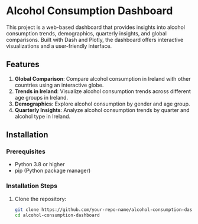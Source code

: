 # Alcohol Consumption Dashboard

This project is a web-based dashboard that provides insights into alcohol consumption trends, demographics, quarterly insights, and global comparisons. Built with Dash and Plotly, the dashboard offers interactive visualizations and a user-friendly interface.

## Features
1. **Global Comparison**: Compare alcohol consumption in Ireland with other countries using an interactive globe.
2. **Trends in Ireland**: Visualize alcohol consumption trends across different age groups in Ireland.
3. **Demographics**: Explore alcohol consumption by gender and age group.
4. **Quarterly Insights**: Analyze alcohol consumption trends by quarter and alcohol type in Ireland.

## Installation

### Prerequisites
- Python 3.8 or higher
- pip (Python package manager)

### Installation Steps
1. Clone the repository:
   ```bash
   git clone https://github.com/your-repo-name/alcohol-consumption-dashboard.git
   cd alcohol-consumption-dashboard
